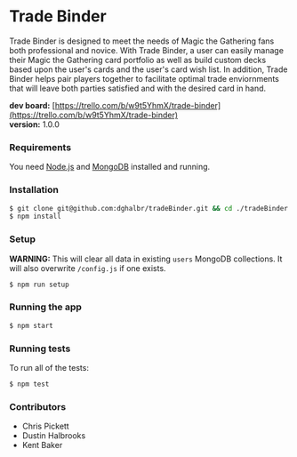# Trade Binder
Trade Binder is designed to meet the needs of Magic the Gathering fans both professional and novice. With Trade Binder, a user can easily manage their Magic the Gathering card portfolio as well as build custom decks based upon the user's cards and the user's card wish list. In addition, Trade Binder helps pair players together to facilitate optimal trade enviornments that will leave both parties satisfied and with the desired card in hand.

**dev board:** [https://trello.com/b/w9t5YhmX/trade-binder](https://trello.com/b/w9t5YhmX/trade-binder)</br>
**version:** 1.0.0


### Requirements
You need [Node.js](http://nodejs.org/download/) and
[MongoDB](http://www.mongodb.org/downloads) installed and running.


### Installation
```bash
$ git clone git@github.com:dghalbr/tradeBinder.git && cd ./tradeBinder
$ npm install
```

### Setup
__WARNING:__ This will clear all data in existing `users` MongoDB collections. It will also overwrite `/config.js` if one
exists.

```bash
$ npm run setup
```

### Running the app
```bash
$ npm start
```


### Running tests
To run all of the tests:
```bash
$ npm test 
```


### Contributors
- Chris Pickett
- Dustin Halbrooks
- Kent Baker
